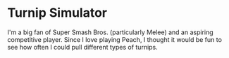 Turnip Simulator
===============
I'm a big fan of Super Smash Bros. (particularly Melee) and an aspiring competitive player. Since I love playing Peach, I thought it would be fun to see how often I could pull different types of turnips.
